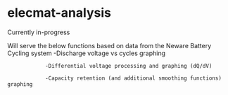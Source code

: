 # elecmat-analysis
Currently in-progress

Will serve the below functions based on data from the Neware Battery Cycling system
                -Discharge voltage vs cycles graphing
                
                -Differential voltage processing and graphing (dQ/dV)
                
                -Capacity retention (and additional smoothing functions) graphing 


